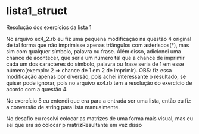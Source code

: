 # lista1_struct
Resolução dos exercícios da lista 1

No arquivo ex4_2.rb eu fiz uma pequena modificação na questão 4 original de tal forma que não imprimisse apenas triângulos com asteriscos(\*), mas sim com qualquer símbolo, palavra ou frase. Além disso, adicionei uma chance de acontecer, que seria um número tal que a chance de imprimir cada um dos caracteres do símbolo, palavra ou frase seria de 1 em esse número(exemplo: 2 => chance de 1 em 2 de imprimir). OBS: fiz essa modificação apenas por diversão, pois achei interessante o resultado, se quiser pode ignorar, pois no arquivo ex4.rb tem a resolução do exercício de acordo com a questão 4.

No exercício 5 eu entendi que era para a entrada ser uma lista, então eu fiz a conversão de string para lista manualmente.

No desafio eu resolvi colocar as matrizes de uma forma mais visual, mas eu sei que era só colocar p matrizResultante em vez disso
